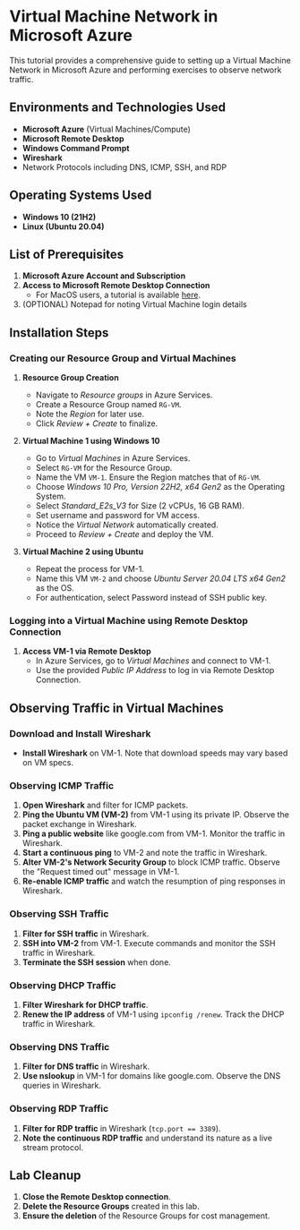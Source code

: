 # Virtual Machine Network in Microsoft Azure

This tutorial provides a comprehensive guide to setting up a Virtual Machine Network in Microsoft Azure and performing exercises to observe network traffic.

## Environments and Technologies Used

- **Microsoft Azure** (Virtual Machines/Compute)
- **Microsoft Remote Desktop**
- **Windows Command Prompt**
- **Wireshark**
- Network Protocols including DNS, ICMP, SSH, and RDP

## Operating Systems Used

- **Windows 10 (21H2)**
- **Linux (Ubuntu 20.04)**

## List of Prerequisites

1. **Microsoft Azure Account and Subscription**
2. **Access to Microsoft Remote Desktop Connection**
   - For MacOS users, a tutorial is available [here](https://www.youtube.com/watch?v=0lllpAhgAJs&ab_channel=TheHostingVideos).
3. (OPTIONAL) Notepad for noting Virtual Machine login details

## Installation Steps

### Creating our Resource Group and Virtual Machines

1. **Resource Group Creation**
   - Navigate to *Resource groups* in Azure Services.
   - Create a Resource Group named `RG-VM`.
   - Note the *Region* for later use.
   - Click *Review + Create* to finalize.

2. **Virtual Machine 1 using Windows 10**
   - Go to *Virtual Machines* in Azure Services.
   - Select `RG-VM` for the Resource Group.
   - Name the VM `VM-1`. Ensure the Region matches that of `RG-VM`.
   - Choose *Windows 10 Pro, Version 22H2, x64 Gen2* as the Operating System.
   - Select *Standard_E2s_V3* for Size (2 vCPUs, 16 GB RAM).
   - Set username and password for VM access.
   - Notice the *Virtual Network* automatically created.
   - Proceed to *Review + Create* and deploy the VM.

3. **Virtual Machine 2 using Ubuntu**
   - Repeat the process for VM-1.
   - Name this VM `VM-2` and choose *Ubuntu Server 20.04 LTS x64 Gen2* as the OS.
   - For authentication, select Password instead of SSH public key.

### Logging into a Virtual Machine using Remote Desktop Connection

1. **Access VM-1 via Remote Desktop**
   - In Azure Services, go to *Virtual Machines* and connect to VM-1.
   - Use the provided *Public IP Address* to log in via Remote Desktop Connection.

## Observing Traffic in Virtual Machines

### Download and Install Wireshark

- **Install Wireshark** on VM-1. Note that download speeds may vary based on VM specs.

### Observing ICMP Traffic

1. **Open Wireshark** and filter for ICMP packets.
2. **Ping the Ubuntu VM (VM-2)** from VM-1 using its private IP. Observe the packet exchange in Wireshark.
3. **Ping a public website** like google.com from VM-1. Monitor the traffic in Wireshark.
4. **Start a continuous ping** to VM-2 and note the traffic in Wireshark.
5. **Alter VM-2's Network Security Group** to block ICMP traffic. Observe the "Request timed out" message in VM-1.
6. **Re-enable ICMP traffic** and watch the resumption of ping responses in Wireshark.

### Observing SSH Traffic

1. **Filter for SSH traffic** in Wireshark.
2. **SSH into VM-2** from VM-1. Execute commands and monitor the SSH traffic in Wireshark.
3. **Terminate the SSH session** when done.

### Observing DHCP Traffic

1. **Filter Wireshark for DHCP traffic**.
2. **Renew the IP address** of VM-1 using `ipconfig /renew`. Track the DHCP traffic in Wireshark.

### Observing DNS Traffic

1. **Filter for DNS traffic** in Wireshark.
2. **Use nslookup** in VM-1 for domains like google.com. Observe the DNS queries in Wireshark.

### Observing RDP Traffic

1. **Filter for RDP traffic** in Wireshark (`tcp.port == 3389`).
2. **Note the continuous RDP traffic** and understand its nature as a live stream protocol.

## Lab Cleanup

1. **Close the Remote Desktop connection**.
2. **Delete the Resource Groups** created in this lab.
3. **Ensure the deletion** of the Resource Groups for cost management.
